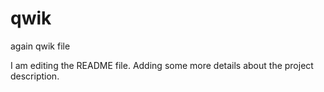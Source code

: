 # qwik
again qwik file

I am editing the README file. Adding some more details about the project description.
